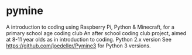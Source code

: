 # pymine
A introduction to coding using Raspberry Pi, Python &amp; Minecraft, for a primary school age coding club
An after school coding club project, aimed at 8-11 year olds as in introduction to coding.
Python 2.x version
See https://github.com/joedeller/Pymine3 for Python 3 versions.
